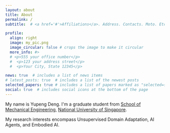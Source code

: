 ```yaml
---
layout: about
title: About
permalink: /
subtitle:  # <a href='#'>Affiliations</a>. Address. Contacts. Moto. Etc.

profile:
  align: right
  image: my_pic.png
  image_circular: false # crops the image to make it circular
  more_info: #>
  # <p>555 your office number</p>
  #  <p>123 your address street</p>
  #  <p>Your City, State 12345</p>

news: true  # includes a list of news items
# latest_posts: true  # includes a list of the newest posts
selected_papers: true # includes a list of papers marked as "selected={true}"
social: true  # includes social icons at the bottom of the page
---
```


My name is Yupeng Deng. I'm a graduate student from [School of Mechanical Engineering](https://cde.nus.edu.sg/me/), [National University of Singapore](https://www.nus.edu.sg/).

My research interests encompass Unsupervised Domain Adaptation, AI Agents, and Embodied AI.



